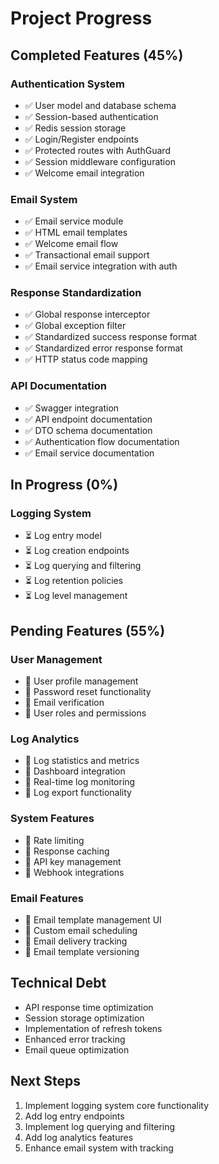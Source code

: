 # Project Progress

## Completed Features (45%)

### Authentication System
- ✅ User model and database schema
- ✅ Session-based authentication
- ✅ Redis session storage
- ✅ Login/Register endpoints
- ✅ Protected routes with AuthGuard
- ✅ Session middleware configuration
- ✅ Welcome email integration

### Email System
- ✅ Email service module
- ✅ HTML email templates
- ✅ Welcome email flow
- ✅ Transactional email support
- ✅ Email service integration with auth

### Response Standardization
- ✅ Global response interceptor
- ✅ Global exception filter
- ✅ Standardized success response format
- ✅ Standardized error response format
- ✅ HTTP status code mapping

### API Documentation
- ✅ Swagger integration
- ✅ API endpoint documentation
- ✅ DTO schema documentation
- ✅ Authentication flow documentation
- ✅ Email service documentation

## In Progress (0%)

### Logging System
- ⏳ Log entry model
- ⏳ Log creation endpoints
- ⏳ Log querying and filtering
- ⏳ Log retention policies
- ⏳ Log level management

## Pending Features (55%)

### User Management
- 🔲 User profile management
- 🔲 Password reset functionality
- 🔲 Email verification
- 🔲 User roles and permissions

### Log Analytics
- 🔲 Log statistics and metrics
- 🔲 Dashboard integration
- 🔲 Real-time log monitoring
- 🔲 Log export functionality

### System Features
- 🔲 Rate limiting
- 🔲 Response caching
- 🔲 API key management
- 🔲 Webhook integrations

### Email Features
- 🔲 Email template management UI
- 🔲 Custom email scheduling
- 🔲 Email delivery tracking
- 🔲 Email template versioning

## Technical Debt
- API response time optimization
- Session storage optimization
- Implementation of refresh tokens
- Enhanced error tracking
- Email queue optimization

## Next Steps
1. Implement logging system core functionality
2. Add log entry endpoints
3. Implement log querying and filtering
4. Add log analytics features
5. Enhance email system with tracking